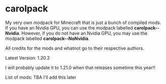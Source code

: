 # carolpack
My very own modpack for Minecraft that is just a bunch of compiled mods.
If you have an Nvidia GPU, you can use the modpack labelled **carolpack-<version>-Nvidia**.
However, if you do not have an Nvidia GPU, you may use the modpack labelled **carolpack-<version>-NoNvidia**.

All credits for the mods and whatnot go to their respective authors.

Latest Version: 1.20.2

I will probably update it to 1.21.0 when that releases sometime this year!!

List of mods:
TBA I'll add this later
